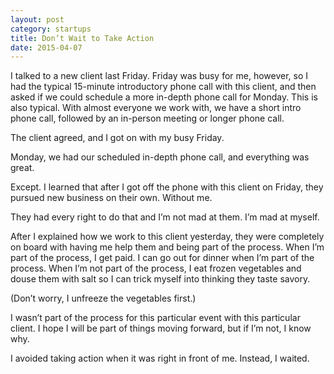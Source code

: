 ```yaml
---
layout: post
category: startups
title: Don’t Wait to Take Action
date: 2015-04-07
---
```

  I talked to a new client last Friday. Friday was busy for me, however, so I had the typical 15-minute introductory phone call with this client, and then asked if we could schedule a more in-depth phone call for Monday. This is also typical. With almost everyone we work with, we have a short intro phone call, followed by an in-person meeting or longer phone call.

  The client agreed, and I got on with my busy Friday.

  Monday, we had our scheduled in-depth phone call, and everything was great.

  Except. I learned that after I got off the phone with this client on Friday, they pursued new business on their own. Without me.

  They had every right to do that and I’m not mad at them. I’m mad at myself.

  After I explained how we work to this client yesterday, they were completely on board with having me help them and being part of the process. When I’m part of the process, I get paid. I can go out for dinner when I’m part of the process. When I’m not part of the process, I eat frozen vegetables and douse them with salt so I can trick myself into thinking they taste savory.

  (Don’t worry, I unfreeze the vegetables first.)

  I wasn’t part of the process for this particular event with this particular client. I hope I will be part of things moving forward, but if I’m not, I know why.

  I avoided taking action when it was right in front of me. Instead, I waited.
